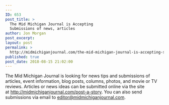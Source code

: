 ```yaml
---
---
ID: 653
post_title: >
  The Mid Michigan Journal is Accepting
  Submissions of news, articles
author: Jon Morgan
post_excerpt:
layout: post
permalink: >
  http://midmichiganjournal.com/the-mid-michigan-journal-is-accepting-submissions-of-news-articles
published: true
post_date: 2018-08-15 21:02:00
---
```

The Mid Michigan Journal is looking for news tips and submissions of articles, event information, blog posts, columns, photos, and movie or TV reviews. Articles or news ideas can be submitted online via the site at <a href="http://midmichiganjournal.com/post-a-story">http://midmichiganjournal.com/post-a-story</a>. You can also send submissions via email to <a href="mailto:editor@midmichiganjournal.com">editor@midmichiganjournal.com</a>.